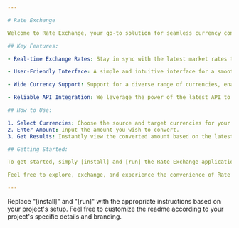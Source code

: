```yaml
---

# Rate Exchange

Welcome to Rate Exchange, your go-to solution for seamless currency conversion! This project allows customers to effortlessly exchange currencies from one country to another using the latest API, ensuring accurate and up-to-date exchange rates.

## Key Features:

- Real-time Exchange Rates: Stay in sync with the latest market rates to make informed currency exchange decisions.

- User-Friendly Interface: A simple and intuitive interface for a smooth user experience, making currency conversion a breeze.

- Wide Currency Support: Support for a diverse range of currencies, enabling users to exchange between various countries effortlessly.

- Reliable API Integration: We leverage the power of the latest API to provide reliable and accurate exchange rates, ensuring transparency in every transaction.

## How to Use:

1. Select Currencies: Choose the source and target currencies for your exchange.
2. Enter Amount: Input the amount you wish to convert.
3. Get Results: Instantly view the converted amount based on the latest exchange rates.

## Getting Started:

To get started, simply [install] and [run] the Rate Exchange application. Ensure you have an active internet connection to access the latest exchange rates via the API.

Feel free to explore, exchange, and experience the convenience of Rate Exchange for all your currency conversion needs!

---
```


Replace "[install]" and "[run]" with the appropriate instructions based on your project's setup. Feel free to customize the readme according to your project's specific details and branding.

